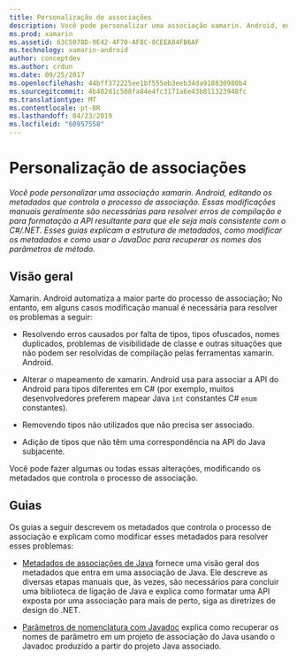 ```yaml
---
title: Personalização de associações
description: Você pode personalizar uma associação xamarin. Android, editando os metadados que controla o processo de associação. Essas modificações manuais geralmente são necessárias para resolver erros de compilação e para formatação a API resultante para que ele seja mais consistente com o C#/.NET. Esses guias explicam a estrutura de metadados, como modificar os metadados e como usar o JavaDoc para recuperar os nomes dos parâmetros de método.
ms.prod: xamarin
ms.assetid: 63C5078D-9E42-4F70-AF8C-8CEEA84FB6AF
ms.technology: xamarin-android
author: conceptdev
ms.author: crdun
ms.date: 09/25/2017
ms.openlocfilehash: 44bff372225ee1bf555eb3eeb34da918830980b4
ms.sourcegitcommit: 4b402d1c508fa84e4fc3171a6e43b811323948fc
ms.translationtype: MT
ms.contentlocale: pt-BR
ms.lasthandoff: 04/23/2019
ms.locfileid: "60957558"
---
```

# <a name="customizing-bindings"></a>Personalização de associações

_Você pode personalizar uma associação xamarin. Android, editando os metadados que controla o processo de associação. Essas modificações manuais geralmente são necessárias para resolver erros de compilação e para formatação a API resultante para que ele seja mais consistente com o C#/.NET. Esses guias explicam a estrutura de metadados, como modificar os metadados e como usar o JavaDoc para recuperar os nomes dos parâmetros de método._


## <a name="overview"></a>Visão geral
 
Xamarin. Android automatiza a maior parte do processo de associação; No entanto, em alguns casos modificação manual é necessária para resolver os problemas a seguir:

-   Resolvendo erros causados por falta de tipos, tipos ofuscados, nomes duplicados, problemas de visibilidade de classe e outras situações que não podem ser resolvidas de compilação pelas ferramentas xamarin. Android. 

-   Alterar o mapeamento de xamarin. Android usa para associar a API do Android para tipos diferentes em C# (por exemplo, muitos desenvolvedores preferem mapear Java `int` constantes C# `enum` constantes).

-   Removendo tipos não utilizados que não precisa ser associado. 

-   Adição de tipos que não têm uma correspondência na API do Java subjacente. 

Você pode fazer algumas ou todas essas alterações, modificando os metadados que controla o processo de associação.


## <a name="guides"></a>Guias

Os guias a seguir descrevem os metadados que controla o processo de associação e explicam como modificar esses metadados para resolver esses problemas:

-   [Metadados de associações de Java](~/android/platform/binding-java-library/customizing-bindings/java-bindings-metadata.md) fornece uma visão geral dos metadados que entra em uma associação de Java.
    Ele descreve as diversas etapas manuais que, às vezes, são necessários para concluir uma biblioteca de ligação de Java e explica como formatar uma API exposta por uma associação para mais de perto, siga as diretrizes de design do .NET.

-   [Parâmetros de nomenclatura com Javadoc](~/android/platform/binding-java-library/customizing-bindings/naming-parameters-with-javadoc.md) explica como recuperar os nomes de parâmetro em um projeto de associação do Java usando o Javadoc produzido a partir do projeto Java associado.


 

